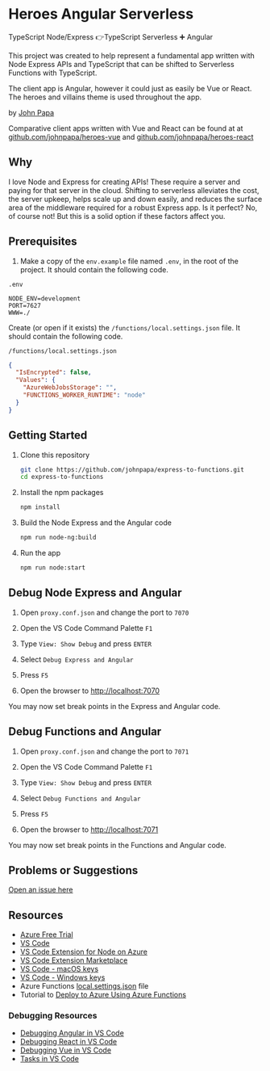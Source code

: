 # Heroes Angular Serverless

TypeScript Node/Express 👉TypeScript Serverless ➕ Angular

This project was created to help represent a fundamental app written with Node Express APIs and TypeScript that can be shifted to Serverless Functions with TypeScript.

The client app is Angular, however it could just as easily be Vue or React. The heroes and villains theme is used throughout the app.

by [John Papa](http://twitter.com/john_papa)

Comparative client apps written with Vue and React can be found at at [github.com/johnpapa/heroes-vue](https://github.com/johnpapa/heroes-vue) and [github.com/johnpapa/heroes-react](https://github.com/johnpapa/heroes-react)

## Why

I love Node and Express for creating APIs! These require a server and paying for that server in the cloud. Shifting to serverless alleviates the cost, the server upkeep, helps scale up and down easily, and reduces the surface area of the middleware required for a robust Express app. Is it perfect? No, of course not! But this is a solid option if these factors affect you.

## Prerequisites

1. Make a copy of the `env.example` file named `.env`, in the root of the project. It should contain the following code.

`.env`

```
NODE_ENV=development
PORT=7627
WWW=./
```

Create (or open if it exists) the `/functions/local.settings.json` file. It should contain the following code.

`/functions/local.settings.json`

```json
{
  "IsEncrypted": false,
  "Values": {
    "AzureWebJobsStorage": "",
    "FUNCTIONS_WORKER_RUNTIME": "node"
  }
}
```

## Getting Started

1. Clone this repository

   ```bash
   git clone https://github.com/johnpapa/express-to-functions.git
   cd express-to-functions
   ```

1. Install the npm packages

   ```bash
   npm install
   ```

1. Build the Node Express and the Angular code

   ```bash
   npm run node-ng:build
   ```

1. Run the app

   ```bash
   npm run node:start
   ```

## Debug Node Express and Angular

1. Open `proxy.conf.json` and change the port to `7070`

1. Open the VS Code Command Palette `F1`

1. Type `View: Show Debug` and press `ENTER`

1. Select `Debug Express and Angular`

1. Press `F5`

1. Open the browser to <http://localhost:7070>

You may now set break points in the Express and Angular code.

## Debug Functions and Angular

1. Open `proxy.conf.json` and change the port to `7071`

1. Open the VS Code Command Palette `F1`

1. Type `View: Show Debug` and press `ENTER`

1. Select `Debug Functions and Angular`

1. Press `F5`

1. Open the browser to <http://localhost:7071>

You may now set break points in the Functions and Angular code.

## Problems or Suggestions

[Open an issue here](/issues)

## Resources

- [Azure Free Trial](https://azure.microsoft.com/en-us/free/?wt.mc_id=expresstofunctions-github-jopapa)
- [VS Code](https://code.visualstudio.com?wt.mc_id=expresstofunctions-github-jopapa)
- [VS Code Extension for Node on Azure](https://marketplace.visualstudio.com/items?itemName=ms-vscode.vscode-node-azure-pack&WT.mc_id=expresstofunctions-github-jopapa)
- [VS Code Extension Marketplace](https://marketplace.visualstudio.com/vscode?wt.mc_id=expresstofunctions-github-jopapa)
- [VS Code - macOS keys](https://code.visualstudio.com/shortcuts/keyboard-shortcuts-macos.pdf?WT.mc_id=expresstofunctions-github-jopapa)
- [VS Code - Windows keys](https://code.visualstudio.com/shortcuts/keyboard-shortcuts-windows.pdf?WT.mc_id=expresstofunctions-github-jopapa)
- Azure Functions [local.settings.json](https://docs.microsoft.com/en-us/azure/azure-functions/functions-run-local#local-settings-file?WT.mc_id=expresstofunctions-github-jopapa) file
- Tutorial to [Deploy to Azure Using Azure Functions](https://code.visualstudio.com/tutorials/functions-extension/getting-started?WT.mc_id=expresstofunctions-github-jopapa)

### Debugging Resources

- [Debugging Angular in VS Code](https://code.visualstudio.com/docs/nodejs/angular-tutorial?wt.mc_id=expresstofunctions-github-jopapa)
- [Debugging React in VS Code](https://code.visualstudio.com/docs/nodejs/reactjs-tutorial?wt.mc_id=expresstofunctions-github-jopapa)
- [Debugging Vue in VS Code](https://code.visualstudio.com/docs/nodejs/vuejs-tutorial?wt.mc_id=expresstofunctions-github-jopapa)
- [Tasks in VS Code](https://code.visualstudio.com/Docs/editor/tasks?wt.mc_id=expresstofunctions-github-jopapa)
